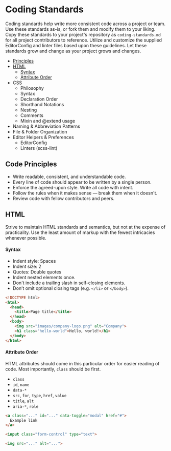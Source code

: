 # Coding Standards
Coding standards help write more consistent code across a project or team. 
Use these standards as-is, or fork them and modify them to your liking.
Copy these standards to your project's repository as `coding-standards.md` for all project contributors to reference. Utilize and customize the supplied EditorConfig and linter files based upon these guidelines.
Let these standards grow and change as your project grows and changes.

* [Principles](#principles)
* [HTML](#html)
  * [Syntax](#html-syntax)
  * [Attribute Order](#html-attr-order)
* CSS
  * Philosophy
  * Syntax
  * Declaration Order
  * Shorthand Notations
  * Nesting
  * Comments
  * Mixin and @extend usage
* Naming & Abbreviation Patterns
* File & Folder Organization
* Editor Helpers & Preferences
    * EditorConfig
    * Linters (scss-lint)
  
<a name="principles"></a>
## Code Principles
* Write readable, consistent, and understandable code.
* Every line of code should appear to be written by a single person.
* Enforce the agreed-upon style. Write all code with intent. 
* Follow the rules when it makes sense — break them when it doesn't.
* Review code with fellow contributors and peers.

<a name="html"></a>
## HTML
Strive to maintain HTML standards and semantics, but not at the expense of practicality. Use the least amount of markup with the fewest intricacies whenever possible.

<a name="html-syntax"></a>
#### Syntax
* Indent style: Spaces
* Indent size: 2
* Quotes: Double quotes
* Indent nested elements once.
* Don't include a trailing slash in self-closing elements.
* Don’t omit optional closing tags (e.g. `</li>` or `</body>`).

```html 
<!DOCTYPE html>
<html>
  <head>
    <title>Page title</title>
  </head>
  <body>
    <img src="images/company-logo.png" alt="Company">
    <h1 class="hello-world">Hello, world!</h1>
  </body>
</html>

```
<a name="html-attr-order"></a>
#### Attribute Order
HTML attributes should come in this particular order for easier reading of code. Most importantly, `class` should be first.

* `class`
* `id`, `name`
* `data-*`
* `src`, `for`, `type`, `href`, `value`
* `title`, `alt`
* `aria-*`, `role`


```html
<a class="..." id="..." data-toggle="modal" href="#">
  Example link
</a>

<input class="form-control" type="text">

<img src="..." alt="...">
```







